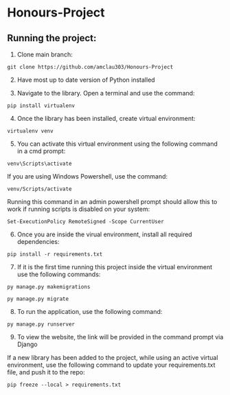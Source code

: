 # Honours-Project
## Running the project:

1. Clone main branch:

```
git clone https://github.com/amclau303/Honours-Project
```

2. Have most up to date version of Python installed

3. Navigate to the library. Open a terminal and use the command:

```
pip install virtualenv
```

4. Once the library has been installed, create virtual environment:

```
virtualenv venv
```

5. You can activate this virtual environment using the following command in a cmd prompt:
```
venv\Scripts\activate
```

If you are using Windows Powershell, use the command:
```
venv/Scripts/activate
```

Running this command in an admin powershell prompt should allow this to work if running scripts is disabled on your system:
```
Set-ExecutionPolicy RemoteSigned -Scope CurrentUser
```

6. Once you are inside the virual environment, install all required dependencies:

```
pip install -r requirements.txt
```

7. If it is the first time running this project inside the virtual environment use the following commands:

```
py manage.py makemigrations
```
```
py manage.py migrate
```

8. To run the application, use the following command:

```
py manage.py runserver
```

9. To view the website, the link will be provided in the command prompt via Django


If a new library has been added to the project, while using an active virtual environment, use the following command to update your requirements.txt file, and push it to the repo:

```
pip freeze --local > requirements.txt
```
